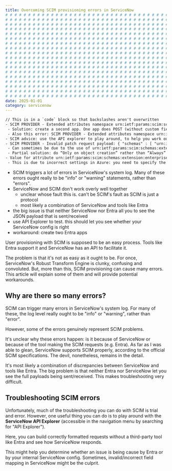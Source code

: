 ```yaml
---
title: Overcoming SCIM provisioning errors in ServiceNow
# # # # # # # # # # # # # # # # # # # # # # # # # # # # # # # # # # # # # # # #
# # # # # # # # # # # # # # # # # # # # # # # # # # # # # # # # # # # # # # # #
# # # # # # # # # # # # # # # # # # # # # # # # # # # # # # # # # # # # # # # #
# # # # # # # # # # # # # # # # # # # # # # # # # # # # # # # # # # # # # # # #
# # # # # # # # # # # # # # # # # # # # # # # # # # # # # # # # # # # # # # # #
# # # # # # # # # # # # # # # # # # # # # # # # # # # # # # # # # # # # # # # #
# # # # # # # # # # # # # # # # # # # # # # # # # # # # # # # # # # # # # # # #
# # # # # # # # # # # # # # # # # # # # # # # # # # # # # # # # # # # # # # # #
# # # # # # # # # # # # # # # # # # # # # # # # # # # # # # # # # # # # # # # #
# # # # # # # # # # # # # # # # # # # # # # # # # # # # # # # # # # # # # # # #
# # # # # # # # # # # # # # # # # # # # # # # # # # # # # # # # # # # # # # # #
# # # # # # # # # # # # # # # # # # # # # # # # # # # # # # # # # # # # # # # #
# # # # # # # # # # # # # # # # # # # # # # # # # # # # # # # # # # # # # # # #
# # # # # # # # # # # # # # # # # # # # # # # # # # # # # # # # # # # # # # # #
# # # # # # # # # # # # # # # # # # # # # # # # # # # # # # # # # # # # # # # #
# # # # # # # # # # # # # # # # # # # # # # # # # # # # # # # # # # # # # # # #
# # # # # # # # # # # # # # # # # # # # # # # # # # # # # # # # # # # # # # # #
# # # # # # # # # # # # # # # # # # # # # # # # # # # # # # # # # # # # # # # #
date: 2025-01-01
category: servicenow
---
```


```txt
// This is in a `code` block so that backslashes aren't overwritten
- SCIM PROVIDER - Extended attributes namespace urn:ietf:params:scim:schemas:custom:servicenow:2.0:User must be included in the schemas attribute: com.unboundid.scim2.common.exceptions.BadRequestException: Extended attributes namespace urn:ietf:params:scim:schemas:custom:servicenow:2.0:User must be included in the schemas attribute
 - Solution: create a second app. One app does POST (without custom fields) and the other does PATCH
 - Also this error: SCIM PROVIDER - Extended attributes namespace urn:ietf:params:scim:schemas:extension:servicenow:2.0:User must be included in the schemas attribute, Extended attributes namespace urn:ietf:params:scim:schemas:extension:servicenow:custom:2.0:User must be included in the schemas attribute
- SCIM advice: use the API explorer to play around, to help you work out which side of the fence is causing the problem
- SCIM PROVIDER - Invalid patch request payload: { "schemas" : [ "urn:ietf:params:scim:api:messages:2.0:PatchOp" ],  "Operations" : [ { "op" : "add",   "path" : "addresses[type eq \"home\"].country",   "value" : "GB" } ] }
 - Can sometimes be due to the use of urn:ietf:params:scim:schemas:extension:enterprise:2.0:User, which ServiceNow doesn’t really support
 - Partial solution: do “Only on object creation” rather than “Always” in Entra. This seems to do the trick. Not sure why it causes an issue in the first place.
- Value for attribute urn:ietf:params:scim:schemas:extension:enterprise:2.0:User:manager must be a JSON object
 - This is due to incorrect settings in Azure: you need to specify the manager as a reference field
```

- SCIM triggers a lot of errors in ServiceNow's system log. Many of these errors ought really to be "info" or "warning" statements, rather than "errors".
- ServiceNow and SCIM don't work overly well together
  - unclear whose fault this is. can't be SCIM's fault as SCIM is just a protocol
  - most likely a combination of ServiceNow and tools like Entra
- the big issue is that neither ServiceNow nor Entra all you to see the JSON payload that is sent/received
- use API Explorer to test. this should let you see whether your ServiceNow config is right
- workaround: create two Entra apps

User provisioning with SCIM is supposed to be an easy process. Tools like Entra support it and ServiceNow has an API to facilitate it.

The problem is that it's not as easy as it ought to be. For once, ServiceNow's Robust Transform Engine is clunky, confusing and convoluted. But, more than this, SCIM provisioning can cause many errors. This article will explain some of them and will provide potential workarounds.

## Why are there so many errors?

SCIM can trigger many errors in ServiceNow's system log. For many of these, the log level really ought to be "info" or "warning", rather than "error".

However, some of the errors genuinely represent SCIM problems.

It's unclear why these errors happen: is it because of ServiceNow or because of the tool making the SCIM requests (e.g. Entra). As far as I was able to glean, ServiceNow supports SCIM properly, according to the official SCIM specifications. The devil, nonetheless, remains in the detail.

It's most likely a combination of discrepancies between ServiceNow and tools like Entra. The big problem is that neither Entra nor ServiceNow let you see the full payloads being sent/received. This makes troubleshooting very difficult.

## Troubleshooting SCIM errors

Unfortunately, much of the troubleshooting you can do with SCIM is trial and error. However, one useful thing you can do is to play around with the **ServiceNow API Explorer** (accessible in the navigation menu by searching for "API Explorer").

Here, you can build correctly formatted requests without a third-party tool like Entra and see how ServiceNow responds.

This might help you determine whether an issue is being cause by Entra or by your internal ServiceNow config. Sometimes, invalid/incorrect field mapping in ServiceNow might be the culprit.

